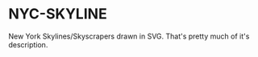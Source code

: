 NYC-SKYLINE
===========

New York Skylines/Skyscrapers drawn in SVG. That's pretty much of it's description.
